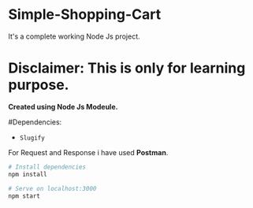 # Simple-Shopping-Cart

It's a complete working Node Js project.

# Disclaimer: This is only for learning purpose. 


**Created using Node Js Modeule.**

#Dependencies:
- `Slugify`

For Request and Response i have used **Postman**.

```bash
# Install dependencies
npm install

# Serve on localhost:3000
npm start
```

